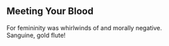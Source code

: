 Meeting Your Blood
------------------
For femininity was whirlwinds of and morally negative.  
Sanguine, gold flute!  
